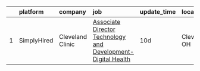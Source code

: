 

|    | platform    | company          | job                                                                                                                                                                      | update_time   | location      |
|---:|:------------|:-----------------|:-------------------------------------------------------------------------------------------------------------------------------------------------------------------------|:--------------|:--------------|
|  1 | SimplyHired | Cleveland Clinic | [Associate Director Technology and Development- Digital Health](https://www.simplyhired.com/job/U20vkDabVWYuEmzOUU9n6blXJNmjJeE1dWnaNzXvloUJnySYx3hgkA?q=arvr+developer) | 10d           | Cleveland, OH |